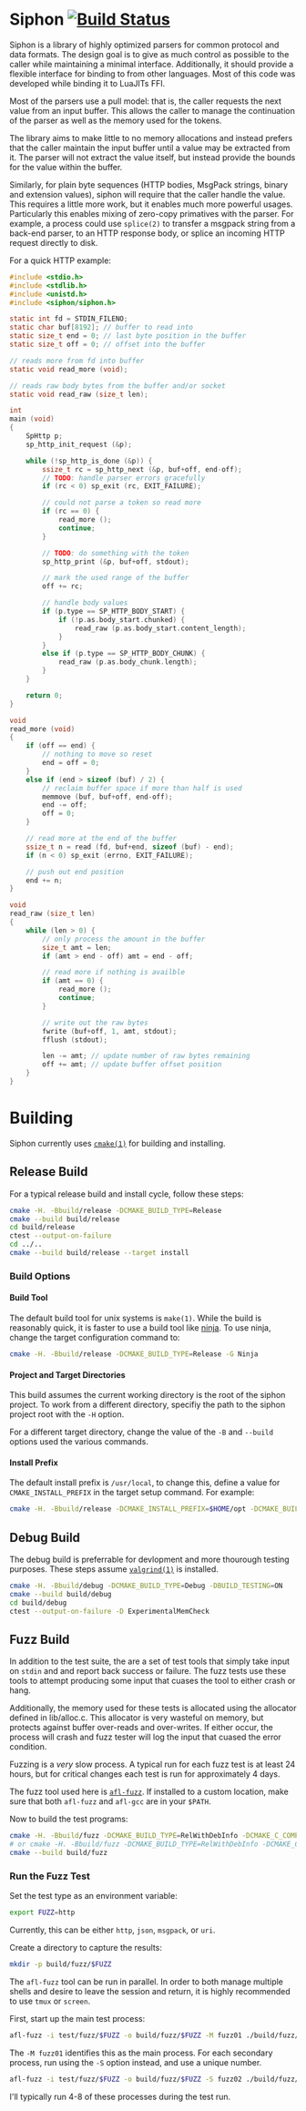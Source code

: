 # Siphon [![Build Status](https://travis-ci.org/imgix/siphon.png?branch=master)](https://travis-ci.org/imgix/siphon)

Siphon is a library of highly optimized parsers for common protocol and data
formats. The design goal is to give as much control as possible to the
caller while maintaining a minimal interface. Additionally, it should provide
a flexible interface for binding to from other languages. Most of this code
was developed while binding it to LuaJITs FFI.

Most of the parsers use a pull model: that is, the caller requests the next
value from an input buffer. This allows the caller to manage the continuation
of the parser as well as the memory used for the tokens.

The library aims to make little to no memory allocations and instead prefers that
the caller maintain the input buffer until a value may be extracted from it. The
parser will not extract the value itself, but instead provide the bounds for the
value within the buffer.

Similarly, for plain byte sequences (HTTP bodies, MsgPack strings, binary and
extension values), siphon will require that the caller handle the value. This
requires a little more work, but it enables much more powerful usages. 
Particularly this enables mixing of zero-copy primatives with the parser. For
example, a process could use `splice(2)` to transfer a msgpack string from a
back-end parser, to an HTTP response body, or splice an incoming HTTP request
directly to disk.

For a quick HTTP example:

```C
#include <stdio.h>
#include <stdlib.h>
#include <unistd.h>
#include <siphon/siphon.h>

static int fd = STDIN_FILENO;
static char buf[8192]; // buffer to read into
static size_t end = 0; // last byte position in the buffer
static size_t off = 0; // offset into the buffer

// reads more from fd into buffer
static void read_more (void);

// reads raw body bytes from the buffer and/or socket
static void read_raw (size_t len);

int
main (void)
{
	SpHttp p;
	sp_http_init_request (&p);

	while (!sp_http_is_done (&p)) {
		ssize_t rc = sp_http_next (&p, buf+off, end-off);
		// TODO: handle parser errors gracefully
		if (rc < 0) sp_exit (rc, EXIT_FAILURE);

		// could not parse a token so read more
		if (rc == 0) {
			read_more ();
			continue;
		}

		// TODO: do something with the token
		sp_http_print (&p, buf+off, stdout);

		// mark the used range of the buffer
		off += rc;

		// handle body values
		if (p.type == SP_HTTP_BODY_START) {
			if (!p.as.body_start.chunked) {
				read_raw (p.as.body_start.content_length);
			}
		}
		else if (p.type == SP_HTTP_BODY_CHUNK) {
			read_raw (p.as.body_chunk.length);
		}
	}

	return 0;
}

void
read_more (void)
{
	if (off == end) {
		// nothing to move so reset
		end = off = 0;
	}
	else if (end > sizeof (buf) / 2) {
		// reclaim buffer space if more than half is used
		memmove (buf, buf+off, end-off);
		end -= off;
		off = 0;
	}

	// read more at the end of the buffer
	ssize_t n = read (fd, buf+end, sizeof (buf) - end);
	if (n < 0) sp_exit (errno, EXIT_FAILURE);

	// push out end position
	end += n;
}

void
read_raw (size_t len)
{
	while (len > 0) {
		// only process the amount in the buffer
		size_t amt = len;
		if (amt > end - off) amt = end - off;

		// read more if nothing is availble
		if (amt == 0) {
			read_more ();
			continue;
		}

		// write out the raw bytes
		fwrite (buf+off, 1, amt, stdout);
		fflush (stdout);

		len -= amt; // update number of raw bytes remaining
		off += amt; // update buffer offset position
	}
}
```

# Building

Siphon currently uses [`cmake(1)`](https://cmake.org) for building and installing.

## Release Build

For a typical release build and install cycle, follow these steps:

```bash
cmake -H. -Bbuild/release -DCMAKE_BUILD_TYPE=Release
cmake --build build/release
cd build/release
ctest --output-on-failure
cd ../..
cmake --build build/release --target install
```

### Build Options

#### Build Tool

The default build tool for unix systems is `make(1)`. While the build is
reasonably quick, it is faster to use a build tool like
[ninja](https://martine.github.io/ninja/). To use ninja, change the target
configuration command to:

```bash
cmake -H. -Bbuild/release -DCMAKE_BUILD_TYPE=Release -G Ninja
```

#### Project and Target Directories

This build assumes the current working directory is the root of the siphon
project. To work from a different directory, specifiy the path to the siphon
project root with the `-H` option.

For a different target directory, change the value of the `-B` and `--build`
options used the various commands.

#### Install Prefix

The default install prefix is `/usr/local`, to change this, define a value for
`CMAKE_INSTALL_PREFIX` in the target setup command. For example:

```bash
cmake -H. -Bbuild/release -DCMAKE_INSTALL_PREFIX=$HOME/opt -DCMAKE_BUILD_TYPE=Release
```

## Debug Build

The debug build is preferrable for devlopment and more thourough testing purposes.
These steps assume [`valgrind(1)`](http://valgrind.org) is installed.

```bash
cmake -H. -Bbuild/debug -DCMAKE_BUILD_TYPE=Debug -DBUILD_TESTING=ON
cmake --build build/debug
cd build/debug
ctest --output-on-failure -D ExperimentalMemCheck
```

## Fuzz Build

In addition to the test suite, the are a set of test tools that simply take
input on `stdin` and and report back success or failure. The fuzz tests use
these tools to attempt producing some input that cuases the tool to either
crash or hang.

Additionally, the memory used for these tests is allocated using the allocator
defined in lib/alloc.c. This allocator is very wasteful on memory, but protects
against buffer over-reads and over-writes. If either occur, the process will
crash and fuzz tester will log the input that cuased the error condition.

Fuzzing is a *very* slow process. A typical run for each fuzz test is at least
24 hours, but for critical changes each test is run for approximately 4 days.

The fuzz tool used here is [`afl-fuzz`](http://lcamtuf.coredump.cx/afl/). If
installed to a custom location, make sure that both `afl-fuzz` and `afl-gcc`
are in your `$PATH`.

Now to build the test programs:

```bash
cmake -H. -Bbuild/fuzz -DCMAKE_BUILD_TYPE=RelWithDebInfo -DCMAKE_C_COMPILER=$(which afl-gcc)
# or cmake -H. -Bbuild/fuzz -DCMAKE_BUILD_TYPE=RelWithDebInfo -DCMAKE_C_COMPILER=$(which afl-clang)
cmake --build build/fuzz
```

### Run the Fuzz Test

Set the test type as an environment variable:

```bash
export FUZZ=http
```

Currently, this can be either `http`, `json`, `msgpack`, or `uri`. 

Create a directory to capture the results:

```bash
mkdir -p build/fuzz/$FUZZ
```

The `afl-fuzz` tool can be run in parallel. In order to both manage multiple
shells and desire to leave the session and return, it is highly recommended
to use `tmux` or `screen`.

First, start up the main test process:

```bash
afl-fuzz -i test/fuzz/$FUZZ -o build/fuzz/$FUZZ -M fuzz01 ./build/fuzz/test-$FUZZ-input
```

The `-M fuzz01` identifies this as the main process. For each secondary process,
run using the `-S` option instead, and use a unique number.

```bash
afl-fuzz -i test/fuzz/$FUZZ -o build/fuzz/$FUZZ -S fuzz02 ./build/fuzz/test-$FUZZ-input
```

I'll typically run 4-8 of these processes during the test run.

